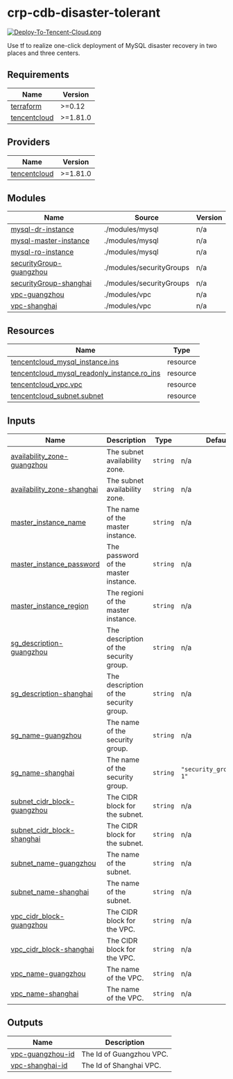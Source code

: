 # crp-cdb-disaster-tolerant

[![Deploy-To-Tencent-Cloud.png](https://i.postimg.cc/Y9SjcNrP/Deploy-To-Tencent-Cloud.png)](https://console.cloud.tencent.com/crp/template/tmplate-cdb-disaster-tolerant)

Use tf to realize one-click deployment of MySQL disaster recovery in two places and three centers.

<!-- BEGIN_TF_DOCS -->
## Requirements

| Name | Version |
|------|---------|
| <a name="requirement_terraform"></a> [terraform](#requirement\_terraform) | >=0.12 |
| <a name="requirement_tencentcloud"></a> [tencentcloud](#requirement\_tencentcloud) | >=1.81.0 |

## Providers

| Name | Version |
|------|---------|
| <a name="provider_tencentcloud"></a> [tencentcloud](#provider\_tencentcloud) | >=1.81.0 |

## Modules

| Name | Source | Version |
|------|--------|---------|
| <a name="module_mysql-dr-instance"></a> [mysql-dr-instance](#module\_mysql-dr-instance) | ./modules/mysql | n/a |
| <a name="module_mysql-master-instance"></a> [mysql-master-instance](#module\_mysql-master-instance) | ./modules/mysql | n/a |
| <a name="module_mysql-ro-instance"></a> [mysql-ro-instance](#module\_mysql-ro-instance) | ./modules/mysql | n/a |
| <a name="module_securityGroup-guangzhou"></a> [securityGroup-guangzhou](#module\_securityGroup-guangzhou) | ./modules/securityGroups | n/a |
| <a name="module_securityGroup-shanghai"></a> [securityGroup-shanghai](#module\_securityGroup-shanghai) | ./modules/securityGroups | n/a |
| <a name="module_vpc-guangzhou"></a> [vpc-guangzhou](#module\_vpc-guangzhou) | ./modules/vpc | n/a |
| <a name="module_vpc-shanghai"></a> [vpc-shanghai](#module\_vpc-shanghai) | ./modules/vpc | n/a |

## Resources


| Name                                                                                                                                                    | Type |
|---------------------------------------------------------------------------------------------------------------------------------------------------------|------|
| [tencentcloud_mysql_instance.ins](https://registry.terraform.io/providers/tencentcloudstack/tencentcloud/latest/docs/resources/mysql_instance)             | resource |
| [tencentcloud_mysql_readonly_instance.ro_ins](https://registry.terraform.io/providers/tencentcloudstack/tencentcloud/latest/docs/resources/mysql_readonly_instance) | resource |
| [tencentcloud_vpc.vpc](https://registry.terraform.io/providers/tencentcloudstack/tencentcloud/latest/docs/data-sources/vpc)                        | resource |
| [tencentcloud_subnet.subnet](https://registry.terraform.io/providers/tencentcloudstack/tencentcloud/latest/docs/data-sources/subnet)                  | resource |

## Inputs

| Name | Description | Type | Default | Required |
|------|-------------|------|---------|:--------:|
| <a name="input_availability_zone-guangzhou"></a> [availability\_zone-guangzhou](#input\_availability\_zone-guangzhou) | The subnet availability zone. | `string` | n/a | yes |
| <a name="input_availability_zone-shanghai"></a> [availability\_zone-shanghai](#input\_availability\_zone-shanghai) | The subnet availability zone. | `string` | n/a | yes |
| <a name="input_master_instance_name"></a> [master\_instance\_name](#input\_master\_instance\_name) | The name of the master instance. | `string` | n/a | yes |
| <a name="input_master_instance_password"></a> [master\_instance\_password](#input\_master\_instance\_password) | The password of the master instance. | `string` | n/a | yes |
| <a name="input_master_instance_region"></a> [master\_instance\_region](#input\_master\_instance\_region) | The regioni of the master instance. | `string` | n/a | yes |
| <a name="input_sg_description-guangzhou"></a> [sg\_description-guangzhou](#input\_sg\_description-guangzhou) | The description of the security group. | `string` | n/a | yes |
| <a name="input_sg_description-shanghai"></a> [sg\_description-shanghai](#input\_sg\_description-shanghai) | The description of the security group. | `string` | n/a | yes |
| <a name="input_sg_name-guangzhou"></a> [sg\_name-guangzhou](#input\_sg\_name-guangzhou) | The name of the security group. | `string` | n/a | yes |
| <a name="input_sg_name-shanghai"></a> [sg\_name-shanghai](#input\_sg\_name-shanghai) | The name of the security group. | `string` | `"security_group_name-1"` | no |
| <a name="input_subnet_cidr_block-guangzhou"></a> [subnet\_cidr\_block-guangzhou](#input\_subnet\_cidr\_block-guangzhou) | The CIDR block for the subnet. | `string` | n/a | yes |
| <a name="input_subnet_cidr_block-shanghai"></a> [subnet\_cidr\_block-shanghai](#input\_subnet\_cidr\_block-shanghai) | The CIDR block for the subnet. | `string` | n/a | yes |
| <a name="input_subnet_name-guangzhou"></a> [subnet\_name-guangzhou](#input\_subnet\_name-guangzhou) | The name of the subnet. | `string` | n/a | yes |
| <a name="input_subnet_name-shanghai"></a> [subnet\_name-shanghai](#input\_subnet\_name-shanghai) | The name of the subnet. | `string` | n/a | yes |
| <a name="input_vpc_cidr_block-guangzhou"></a> [vpc\_cidr\_block-guangzhou](#input\_vpc\_cidr\_block-guangzhou) | The CIDR block for the VPC. | `string` | n/a | yes |
| <a name="input_vpc_cidr_block-shanghai"></a> [vpc\_cidr\_block-shanghai](#input\_vpc\_cidr\_block-shanghai) | The CIDR block for the VPC. | `string` | n/a | yes |
| <a name="input_vpc_name-guangzhou"></a> [vpc\_name-guangzhou](#input\_vpc\_name-guangzhou) | The name of the VPC. | `string` | n/a | yes |
| <a name="input_vpc_name-shanghai"></a> [vpc\_name-shanghai](#input\_vpc\_name-shanghai) | The name of the VPC. | `string` | n/a | yes |

## Outputs

| Name | Description |
|------|-------------|
| <a name="output_vpc-guangzhou-id"></a> [vpc-guangzhou-id](#output\_vpc-guangzhou-id) | The Id of Guangzhou VPC. |
| <a name="output_vpc-shanghai-id"></a> [vpc-shanghai-id](#output\_vpc-shanghai-id) | The Id of Shanghai VPC. |
<!-- END_TF_DOCS -->
